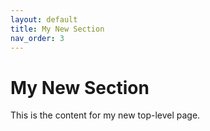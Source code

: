```yaml
---
layout: default
title: My New Section
nav_order: 3
---
```


# My New Section
This is the content for my new top-level page.